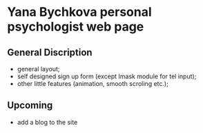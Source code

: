 # Yana Bychkova personal psychologist web page

## General Discription
- general layout;
- self designed sign up form (except Imask module for tel input);
- other little features (animation, smooth scroling etc.);

## Upcoming
- add a blog to the site

